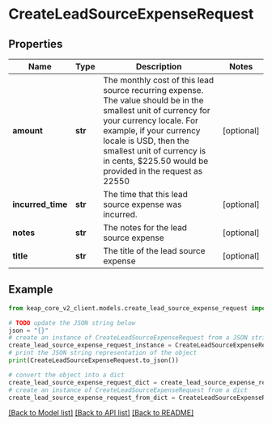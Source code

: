 # CreateLeadSourceExpenseRequest


## Properties

Name | Type | Description | Notes
------------ | ------------- | ------------- | -------------
**amount** | **str** | The monthly cost of this lead source recurring expense. The value should be in the smallest unit of currency for your currency locale. For example, if your currency locale is USD, then the smallest unit of currency is in cents, $225.50 would be provided in the request as 22550 | [optional] 
**incurred_time** | **str** | The time that this lead source expense was incurred. | [optional] 
**notes** | **str** | The notes for the lead source expense | [optional] 
**title** | **str** | The title of the lead source expense | [optional] 

## Example

```python
from keap_core_v2_client.models.create_lead_source_expense_request import CreateLeadSourceExpenseRequest

# TODO update the JSON string below
json = "{}"
# create an instance of CreateLeadSourceExpenseRequest from a JSON string
create_lead_source_expense_request_instance = CreateLeadSourceExpenseRequest.from_json(json)
# print the JSON string representation of the object
print(CreateLeadSourceExpenseRequest.to_json())

# convert the object into a dict
create_lead_source_expense_request_dict = create_lead_source_expense_request_instance.to_dict()
# create an instance of CreateLeadSourceExpenseRequest from a dict
create_lead_source_expense_request_from_dict = CreateLeadSourceExpenseRequest.from_dict(create_lead_source_expense_request_dict)
```
[[Back to Model list]](../README.md#documentation-for-models) [[Back to API list]](../README.md#documentation-for-api-endpoints) [[Back to README]](../README.md)


